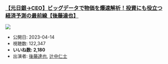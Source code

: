 ### [【元日銀→CEO】ビッグデータで物価を爆速解析！投資にも役立つ経済予測の最前線【後藤達也】](https://www.youtube.com/watch?v=b2jjmE3K9hk)
[![](https://img.youtube.com/vi/b2jjmE3K9hk/sddefault.jpg)](https://www.youtube.com/watch?v=b2jjmE3K9hk)
-   公開日: 2023-04-14
-   視聴数: 122,347
-   **いいね数: 2,180**
-   出演者: [後藤達也](/rehacq_fan/people/後藤達也 "wikilink"), [辻中仁士](/rehacq_fan/people/辻中仁士 "wikilink")
